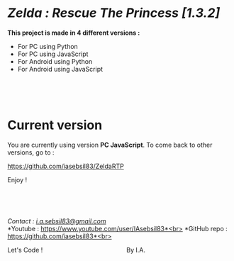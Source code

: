 # ***Zelda : Rescue The Princess [1.3.2]***

**This project is made in 4 different versions :**
 - For PC using Python
 - For PC using JavaScript
 - For Android using Python
 - For Android using JavaScript

&nbsp;

&nbsp;


# Current version

You are currently using version **PC JavaScript**.
To come back to other versions, go to :

https://github.com/iasebsil83/ZeldaRTP

Enjoy !

&nbsp;

&nbsp;


*Contact     : i.a.sebsil83@gmail.com*<br>
*Youtube     : https://www.youtube.com/user/IAsebsil83*<br>
*GitHub repo : https://github.com/iasebsil83*<br>

Let's Code ! &nbsp;&nbsp;&nbsp;&nbsp;&nbsp;&nbsp;&nbsp;
&nbsp;&nbsp;&nbsp;&nbsp;&nbsp;&nbsp;&nbsp;&nbsp;&nbsp;
&nbsp;&nbsp;&nbsp;&nbsp;&nbsp;&nbsp;&nbsp;&nbsp;&nbsp;
&nbsp;&nbsp;&nbsp;&nbsp;&nbsp;&nbsp;&nbsp;&nbsp;&nbsp;
&nbsp;&nbsp;&nbsp;&nbsp;&nbsp;&nbsp;&nbsp;&nbsp;&nbsp;By I.A.

